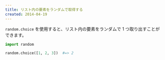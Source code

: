 ```yaml
---
title: リスト内の要素をランダムで取得する
created: 2014-04-19
---
```


`random.choice` を使用すると、リスト内の要素をランダムで 1 つ取り出すことができます。

```python
import random

random.choice([1, 2, 3])  #=> 2
```

